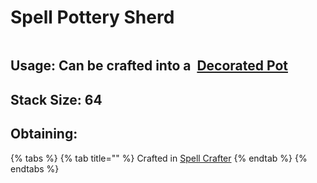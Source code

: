# Spell Pottery Sherd

<figure><img src="https://github.com/user-attachments/assets/ffb28058-732b-4b96-9bb6-8327ff2f9873" alt=""><figcaption></figcaption></figure>

## Usage: Can be crafted into a <img src="https://minecraft.wiki/images/thumb/Decorated_Pot_(N)_JE2_BE2.png/150px-Decorated_Pot_(N)_JE2_BE2.png?1209f" alt="" data-size="line"> [Decorated Pot](https://minecraft.wiki/w/Decorated\_Pot)

## <img src="https://minecraft.wiki/images/Light_Gray_Bundle_JE1_BE1.png?b552e" alt="" data-size="line">Stack Size: 64

## Obtaining:

{% tabs %}
{% tab title="" %}
Crafted in [Spell Crafter](../crafters.md)
{% endtab %}
{% endtabs %}

